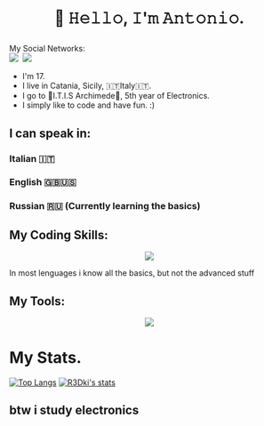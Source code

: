 <!--Title(For this part i was inspired by Lissy93 Readme) -->
# <p align="center">**👋 𝙷𝚎𝚕𝚕𝚘, 𝙸'𝚖 𝙰𝚗𝚝𝚘𝚗𝚒𝚘.**
My Social Networks:<br><kbd><a href="discordapp.com/users/r3dki69"><img src="https://skillicons.dev/icons?i=discord"/></a> <a href="https://www.instagram.com/antonio_smeraldi/"><img src="https://skillicons.dev/icons?i=instagram"/></a></kbd></p>
- I'm 17.
- I live in Catania, Sicily, 🇮🇹Italy🇮🇹.
- I go to 🏫I.T.I.S Archimede🏫, 5th year of Electronics.
- I simply like to code and have fun. :)
<!--Spoken Lenguages-->
## I can speak in:
### Italian 🇮🇹
### English 🇬🇧🇺🇸
### Russian 🇷🇺 (Currently learning the basics)
<!--Programming Lenguages-->
## My Coding Skills:
<p align="center"><a href="https://r3dki.github.io"><kbd><img src="https://skillicons.dev/icons?i=rust,c,cpp,cs,dotnet,arduino,bash,html,css,js,java,kotlin,lua,py"/></kbd></a></p>
In most lenguages i know all the basics, but not the advanced stuff
<!--Programs I can use-->

## My Tools:
<p align="center"><a href="https://r3dki.github.io"><kbd><img src="https://skillicons.dev/icons?i=github,autocad,ps,pr,visualstudio,vscode,eclipse,idea" /></kbd></a></p>
<!--Github Stats-->

# My Stats.
[![Top Langs](https://github-readme-stats.vercel.app/api/top-langs/?username=R3Dki&bg_color=40,ff00bf,ff112f,ff7a1e&title_color=fff&text_color=fff)](https://github.com/R3Dki)
[![R3Dki's stats](https://github-readme-stats.vercel.app/api?username=R3Dki&bg_color=40,ff00bf,ff112f,ff7a1e&title_color=fff&text_color=fff)](https://github.com/R3Dki)
<!--idk-->
## btw i study electronics
